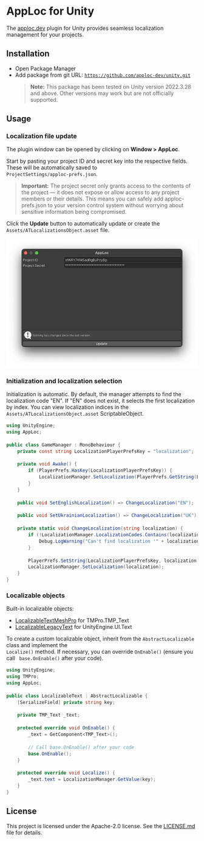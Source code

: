 # AppLoc for Unity

The [apploc.dev](https://apploc.dev) plugin for Unity provides seamless localization management for your projects.

## Installation

- Open Package Manager
- Add package from git URL:
  <code>https://github.com/apploc-dev/unity.git</code>
  > **Note:** This package has been tested on Unity version 2022.3.28 and above. Other versions may work but are not
  officially supported.

## Usage

### Localization file update

The plugin window can be opened by clicking on **Window > AppLoc**.

Start by pasting your project ID and secret key into the respective fields. These will be automatically saved to <code>
ProjectSettings/apploc-prefs.json</code>.

> **Important:** The project secret only grants access to the contents of the project — it does not expose or allow
> access to any project members or their details. This means you can safely add apploc-prefs.json to your version
> control system without worrying about sensitive information being compromised.

Click the **Update** button to automatically update or create the <code>Assets/ATLocalizationsObject.asset</code> file.

<div align="center">
    <img src="Images/Window.png" alt="AppLoc Plugin Window">
</div>

### Initialization and localization selection

Initialization is automatic. By default, the manager attempts to find the localization code "EN". If "EN" does not
exist, it selects the first localization by index. You can view localization indices in the <code>
Assets/ATLocalizationsObject.asset</code> ScriptableObject.

```csharp
using UnityEngine;
using AppLoc;

public class GameManager : MonoBehaviour {
    private const string LocalizationPlayerPrefsKey = "localization";

    private void Awake() {
        if (PlayerPrefs.HasKey(LocalizationPlayerPrefsKey)) {
            LocalizationManager.SetLocalization(PlayerPrefs.GetString(LocalizationPlayerPrefsKey));
        }
    }

    public void SetEnglishLocalization() => ChangeLocalization("EN");

    public void SetUkrainianLocalization() => ChangeLocalization("UK");

    private static void ChangeLocalization(string localization) {
        if (!LocalizationManager.LocalizationCodes.Contains(localization)) {
            Debug.LogWarning("Can't find localization '" + localization + "'");
        }

        PlayerPrefs.SetString(LocalizationPlayerPrefsKey, localization);
        LocalizationManager.SetLocalization(localization);
    }
}
```

### Localizable objects

Built-in localizable objects:

- [LocalizableTextMeshPro](./Scripts/Localizables/LocalizableTextMeshPro.cs) for TMPro.TMP_Text
- [LocalizableLegacyText](./Scripts/Localizables/LocalizableLegacyText.cs) for UnityEngine.UI.Text

To create a custom localizable object, inherit from the <code>AbstractLocalizable</code> class and implement the <code>
Localize()</code> method. If necessary, you can override <code>OnEnable()</code> (ensure you call <code>
base.OnEnable()</code> after your code).

```csharp
using UnityEngine;
using TMPro;
using AppLoc;

public class LocalizableText : AbstractLocalizable {
    [SerializeField] private string key;

    private TMP_Text _text;

    protected override void OnEnable() {
        _text = GetComponent<TMP_Text>();

        // Call base.OnEnable() after your code
        base.OnEnable();
    }

    protected override void Localize() {
        _text.text = LocalizationManager.GetValue(key);
    }
}
```

## License

This project is licensed under the Apache-2.0 license. See the [LICENSE.md](LICENSE.md) file for details.
